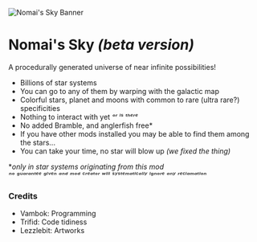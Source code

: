 ![Nomai's Sky Banner](https://github.com/user-attachments/assets/da5bc69f-1730-4ddc-97b8-77ae38793335)

# Nomai's Sky *(beta version)*

A procedurally generated universe of near infinite possibilities!

- Billions of star systems
- You can go to any of them by warping with the galactic map
- Colorful stars, planet and moons with common to rare (ultra rare?) specificities
- Nothing to interact with yet *ᵒʳ ˡˢ ᵗʰᵉʳᵉ*
- No added Bramble, and anglerfish free*
- If you have other mods installed you may be able to find them among the stars...
- You can take your time, no star will blow up *(we fixed the thing)*  
  
  
\**only in star systems originating from this mod*  
*ⁿᵒ ᵍᵘᵃʳᵃⁿᵗᵉᵉ ᵍˡᵛᵉⁿ ᵃⁿᵈ ᵐᵒᵈ ᶜʳᵉᵃᵗᵒʳ ʷˡˡˡ ˢʸˢᵗᵉᵐᵃᵗˡᶜᵃˡˡʸ ˡᵍⁿᵒʳᵉ ᵃⁿʸ ʳᵉᶜˡᵃᵐᵃᵗˡᵒⁿ*  


  
### Credits

- Vambok: Programming
- Trifid: Code tidiness
- Lezzlebit: Artworks
